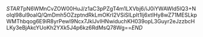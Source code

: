 $START$pN6WMnCvZOW00HuJ/z1aC3pPZgT4m1LXVbj6/iJ0iYWAWld5IQ3+NoIql98ul9oaIQ/QmDmh5OZzptndRkLmOKrI2VSiSILpIt1Ij6xtIHy8wZ71MESLkpWMThbqog6E9iR8yrPewI9Ncx7JklJvIHNwiduchKH039opL3Guyr2eJzzbcHLKy3eBjAkcYUoKh2YXk5J4p6kz6RdMsQ78Wg==$END$